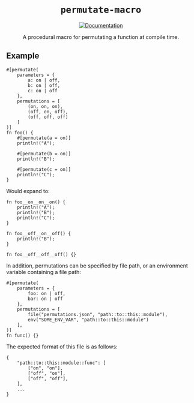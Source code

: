 <div align="center">

# `permutate-macro`

[![Documentation](https://img.shields.io/badge/docs-API-blue)](https://bevy-rust-gpu.github.io/bevy-rust-gpu/permutate-macro/)

A procedural macro for permutating a function at compile time.

</div>

## Example

```
#[permutate(
    parameters = {
        a: on | off,
        b: on | off,
        c: on | off
    },
    permutations = [
        (on, on, on),
        (off, on, off),
        (off, off, off)
    ]
)]
fn foo() {
    #[permutate(a = on)]
    println!("A");

    #[permutate(b = on)]
    println!("B");

    #[permutate(c = on)]
    println!("C");
}
```

Would expand to:

```
fn foo__on__on__on() {
    println!("A");
    println!("B");
    println!("C");
}

fn foo__off__on__off() {
    println!("B");
}

fn foo__off__off__off() {}
```

In addition, permutations can be specified by file path, or an environment variable containing a file path:

```
#[permutate(
    parameters = {
        foo: on | off,
        bar: on | off
    },
    permutations = [
        file("permutations.json", "path::to::this::module"),
        env("SOME_ENV_VAR", "path::to::this::module")
    ],
)]
fn func() {}
```

The expected format of this file is as follows:

```
{
    "path::to::this::module::func": [
        ["on", "on"],
        ["off", "on"],
        ["off", "off"],
    ],
    ...
}
```
